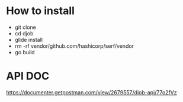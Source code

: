 # How to install
* git clone
* cd djob
* glide install
* rm -rf vendor/github.com/hashicorp/serf/vendor
* go build
# API DOC
https://documenter.getpostman.com/view/2679557/djob-api/77o2fVz
